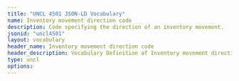 ```yaml
---
title: "UNCL 4501 JSON-LD Vocabulary"
name: Inventory movement direction code
description: Code specifying the direction of an inventory movement.
jsonid: "uncl4501"
layout: vocabulary
header_name: Inventory movement direction code
header_description: Vocabulary Definition of Inventory movement direction code semantics in HTML format. JSON-LD format is available at [uncl4501.jsonld](/vocabulary/uncl4501.jsonld)
type: uncl
options:
---
```

